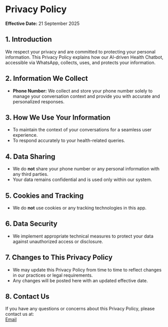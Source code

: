 # Privacy Policy

**Effective Date:** 21 September 2025

## 1. Introduction  
We respect your privacy and are committed to protecting your personal information. This Privacy Policy explains how our AI-driven Health Chatbot, accessible via WhatsApp, collects, uses, and protects your information.

## 2. Information We Collect  
- **Phone Number:** We collect and store your phone number solely to manage your conversation context and provide you with accurate and personalized responses.

## 3. How We Use Your Information  
- To maintain the context of your conversations for a seamless user experience.  
- To respond accurately to your health-related queries.

## 4. Data Sharing  
- We do **not** share your phone number or any personal information with any third parties.  
- Your data remains confidential and is used only within our system.

## 5. Cookies and Tracking  
- We do **not** use cookies or any tracking technologies in this app.

## 6. Data Security  
- We implement appropriate technical measures to protect your data against unauthorized access or disclosure.

## 7. Changes to This Privacy Policy  
- We may update this Privacy Policy from time to time to reflect changes in our practices or legal requirements.  
- Any changes will be posted here with an updated effective date.

## 8. Contact Us  
If you have any questions or concerns about this Privacy Policy, please contact us at:  
[Email](carbonari.nevrr@gmail.com)
